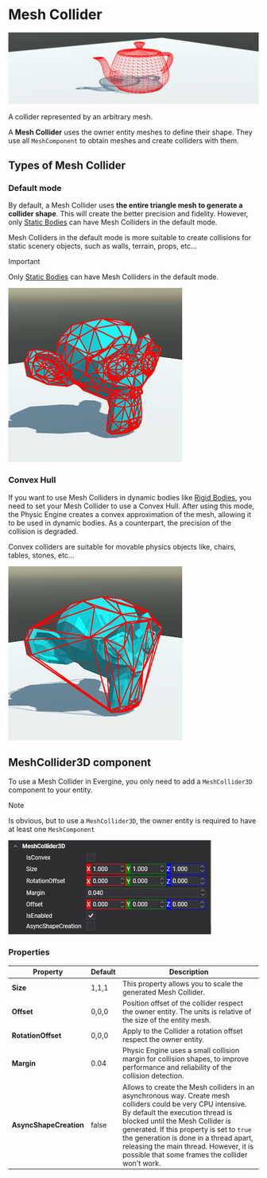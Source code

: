 # Mesh Collider

![Mesh Collider](images/mesh_collider.png)

A collider represented by an arbitrary mesh.

A **Mesh Collider** uses the owner entity meshes to define their shape. They use all `MeshComponent` to obtain meshes and create colliders with them.

## Types of Mesh Collider

### Default mode

By default, a Mesh Collider uses **the entire triangle mesh to generate a collider shape**. This will create the better precision and fidelity. However, only [Static Bodies](../physics_bodies/static_bodies.md) can have Mesh Colliders in the default mode.

Mesh Colliders in the default mode is more suitable to create collisions for static scenery objects, such as walls, terrain, props, etc...

> [!IMPORTANT]
> Only [Static Bodies](../physics_bodies/static_bodies.md) can have Mesh Colliders in the default mode.

![Mesh](images/mesh_collider_full.png)

### Convex Hull

If you want to use Mesh Colliders in dynamic bodies like [Rigid Bodies](../physics_bodies/rigid_bodies.md), you need to set your Mesh Collider to use a Convex Hull. After using this mode, the Physic Engine creates a convex approximation of the mesh, allowing it to be used in dynamic bodies. As a counterpart, the precision of the collision is degraded.

Convex colliders are suitable for movable physics objects like, chairs, tables, stones, etc...

![Mesh](images/mesh_collider_convex.png)

## MeshCollider3D component

To use a Mesh Collider in Evergine, you only need to add a `MeshCollider3D` component to your entity.

> [!NOTE]
> Is obvious, but to use a `MeshCollider3D`, the owner entity is required to have at least one `MeshComponent`

![MeshCollider3D](images/meshcollider3d_component.png)

### Properties

| Property | Default | Description | 
| --- | --- | --- |
| **Size** | 1,1,1 | This property allows you to scale the generated Mesh Collider. | 
| **Offset** | 0,0,0 | Position offset of the collider respect the owner entity. The units is relative of the size of the entity mesh. | 
| **RotationOffset** | 0,0,0 | Apply to the Collider a rotation offset respect the owner entity. | 
| **Margin** | 0.04 | Physic Engine uses a small collision margin for collision shapes, to improve performance and reliability of the collision detection. | 
| **AsyncShapeCreation** | false | Allows to create the Mesh colliders in an asynchronous way. Create mesh colliders could be very CPU intensive. By default the execution thread is blocked until the Mesh Collider is generated. If this property is set to `true` the generation is done in a thread apart, releasing the main thread. However, it is possible that some frames the collider won't work. | 